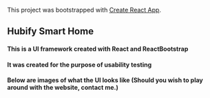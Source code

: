 This project was bootstrapped with [Create React App](https://github.com/facebook/create-react-app).

## Hubify Smart Home

#### This is a UI framework created with React and ReactBootstrap 
#### It was created for the purpose of usability testing

#### Below are images of what the UI looks like (Should you wish to play around with the website, contact me.)
